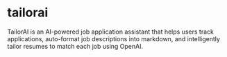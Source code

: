# tailorai
TailorAI is an AI-powered job application assistant that helps users track applications, auto-format job descriptions into markdown, and intelligently tailor resumes to match each job using OpenAI.
